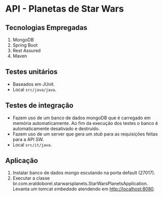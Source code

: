 
# API - Planetas de Star Wars


## Tecnologias Empregadas

1. MongoDB
2. Spring Boot
3. Rest Assured
4. Maven


## Testes unitários

* Baseados em JUnit.
* Local ``src/java/java``.


## Testes de integração

* Fazem uso de um banco de dados mongoDB que é carregado em memória automaticamente. Ao fim da execução dos testes o banco é automaticamente desativado e destruído.
* Fazem uso de um server que gera um *stub* para as requisições feitas para a API SW. 
* Local ``src/it/java``.


## Aplicação

1. Instalar banco de dados mongo escutando na porta default (27017).
2. Executar a classe br.com.eraldoborel.starwarsplanets.StarWarsPlanetsApplication. Levanta um tomcat *embedado* atendendo em [http://localhost:8080](http://localhost:8080).



